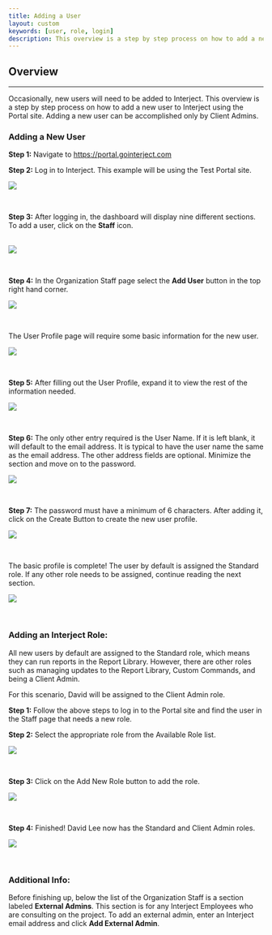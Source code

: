 ```yaml
---
title: Adding a User
layout: custom
keywords: [user, role, login]
description: This overview is a step by step process on how to add a new user to Interject using the Portal site. Adding a new user can be accomplished only by Client Admins
---
```


##  **Overview**
---

Occasionally, new users will need to be added to Interject. This overview is a step by step process on how to add a new user to Interject using the Portal site. Adding a new user can be accomplished only by Client Admins. 

###  Adding a New User 

**Step 1:** Navigate to  [ https://portal.gointerject.com ](https://portal.gointerject.com/login.html)

**Step 2:** Log in to Interject. This example will be using the Test Portal site. 

![](/images/AddingAUser/01.png)

<br>

**Step 3:** After logging in, the dashboard will display nine different sections. To add a user, click on the **Staff** icon. 

<br>![](/images/AddingAUser/02.png) 

<br> 

**Step 4:** In the Organization Staff page select the **Add User** button in the top right hand corner. 

![](/images/AddingAUser/03.png)

<br>

The User Profile page will require some basic information for the new user. 

![](/images/AddingAUser/04.png)

<br>

**Step 5:** After filling out the User Profile, expand it to view the rest of the information needed. 

![](/images/AddingAUser/05.png)

<br>

**Step 6:** The only other entry required is the User Name. If it is left blank, it will default to the email address. It is typical to have the user name the same as the email address. The other address fields are optional. Minimize the section and move on to the password. 

![](/images/AddingAUser/06.png)

<br>

**Step 7:** The password must have a minimum of 6 characters. After adding it, click on the Create Button to create the new user profile. 

![](/images/AddingAUser/07.png) 

<br>

The basic profile is complete! The user by default is assigned the Standard role. If any other role needs to be assigned, continue reading the next section. 

![](/images/AddingAUser/08.png)

<br>

###  **Adding an Interject Role:**

All new users by default are assigned to the Standard role, which means they can run reports in the Report Library. However, there are other roles such as managing updates to the Report Library, Custom Commands, and being a Client Admin. 

For this scenario, David will be assigned to the Client Admin role. 

**Step 1:** Follow the above steps to log in to the Portal site and find the user in the Staff page that needs a new role. 

**Step 2:** Select the appropriate role from the Available Role list. 

![](/images/AddingAUser/09.png)

<br>

**Step 3:** Click on the Add New Role button to add the role. 

![](/images/AddingAUser/10.png)

<br>

**Step 4:** Finished! David Lee now has the Standard and Client Admin roles. 

![](/images/AddingAUser/11.png)

<br>

###  **Additional Info:**

Before finishing up, below the list of the Organization Staff is a section labeled **External Admins**. This section is for any Interject Employees who are consulting on the project. To add an external admin, enter an Interject email address and click **Add External Admin**. 



<br> 

